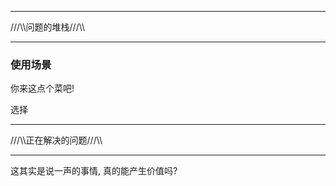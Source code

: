 



***
///\\\问题的堆栈///\\\
***

### 使用场景

你来这点个菜吧!  

选择




***
///\\\正在解决的问题///\\\
***


这其实是说一声的事情, 真的能产生价值吗?

